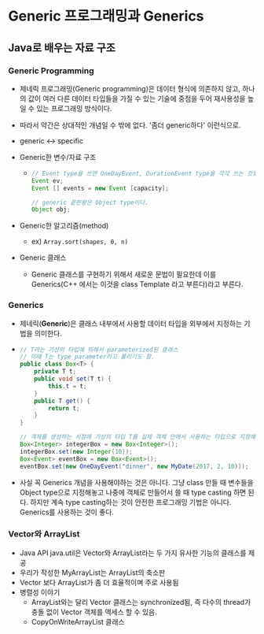 # Generic 프로그래밍과 Generics

## Java로 배우는 자료 구조

### Generic Programming

- 제네릭 프로그래밍(Generic programming)은 데이터 형식에 의존하지 않고, 하나의 값이 여러 다른 데이터 타입들을 가질 수 있는 기술에 중점을 두어 재사용성을 높일 수 있는 프로그래밍 방식이다.

- 따라서 약간은 상대적인 개념일 수 밖에 없다. '좀더 generic하다' 이런식으로.

- generic <-> specific

- Generic한 변수/자료 구조

  - ```java
    // Event type을 쓰면 OneDayEvent, DurationEvent type을 각각 쓰는 것보다 상대적으로 generic하다!
    Event ev;
    Event [] events = new Event [capacity];
    
    // generic 끝판왕은 Object type이다.
    Object obj;
    ```

- Generic한 알고리즘(method)

  - ex) `Array.sort(shapes, 0, n)`

- Generic 클래스
  - Generic 클래스를 구현하기 위해서 새로운 문법이 필요한데 이를 Generics(C++ 에서는 이것을 class Template 라고 부른다)라고 부른다.



### Generics

- 제네릭(**Generic**)은 클래스 내부에서 사용할 데이터 타입을 외부에서 지정하는 기법을 의미한다.

- ```java
  // T라는 가상의 타입에 의해서 parameterized된 클래스
  // 이때 T는 type parameter라고 불리기도 함.
  public class Box<T> {
      private T t;
      public void set(T t) {
          this.t = t;
      }
      public T get() {
          return t;
      }
  }
  
  // 객체를 생성하는 시점에 가상의 타입 T를 실제 객체 안에서 사용하는 타입으로 지정해준다.
  Box<Integer> integerBox = new Box<Integer>();
  integerBox.set(new Integer(10));
  Box<Event> eventBox = new Box<Event>();
  eventBox.set(new OneDayEvent("dinner", new MyDate(2017, 2, 10)));
  ```

- 사실 꼭 Generics 개념을 사용해야하는 것은 아니다. 그냥 class 만들 때 변수들을 Object type으로 지정해놓고 나중에 객체로 만들어서 쓸 때 type casting 하면 된다. 하지만 계속 type casting하는 것이 안전한 프로그래밍 기법은 아니다. Generics를 사용하는 것이 좋다.



### Vector와 ArrayList

- Java API java.util은 Vector와 ArrayList라는 두 가지 유사한 기능의 클래스를 제공
- 우리가 작성한 MyArrayList는 ArrayList의 축소판
- Vector 보다 ArrayList가 좀 더 효율적이며 주로 사용됨
- 병렬성 이야기
  - ArrayList와는 달리 Vector 클래스는 synchronized됨, 즉 다수의 thread가 충돌 없이 Vector 객체를 액세스 할 수 있음.
  - CopyOnWriteArrayList 클래스